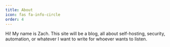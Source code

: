 ```yaml
---
title: About
icon: fas fa-info-circle
order: 4
---
```


Hi!  My name is Zach. This site will be a blog, all about self-hosting, security, automation, or whatever I want to write for whoever wants to listen.